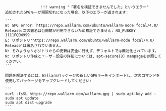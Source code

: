 					!!! warning "「署名を検証できませんでした」というエラー"
    追加されたGPGキーが期限切れになった場合、以下のエラーが返されます:

    ```
    W: GPG error: https://repo.wallarm.com/ubuntu/wallarm-node focal/4.0/ Release:次の署名は公開鍵が利用できないため検証できません: NO_PUBKEY 1111FQQW999
    E: リポジトリ'https://repo.wallarm.com/ubuntu/wallarm-node focal/4.0/ Release'は署名されていません。
    N: そのようなリポジトリからの更新は安全に行えず、デフォルトでは無効化されています。
    N: リポジトリ作成とユーザー設定の詳細については、apt-secure(8) manpageを参照してください。
    ```

    問題を解決するには、Wallarmパッケージの新しいGPGキーをインポートし、次のコマンドを使用してパッケージをアップグレードしてください:

    ```
    curl -fsSL https://repo.wallarm.com/wallarm.gpg | sudo apt-key add -
    sudo apt update
    sudo apt dist-upgrade
    ```